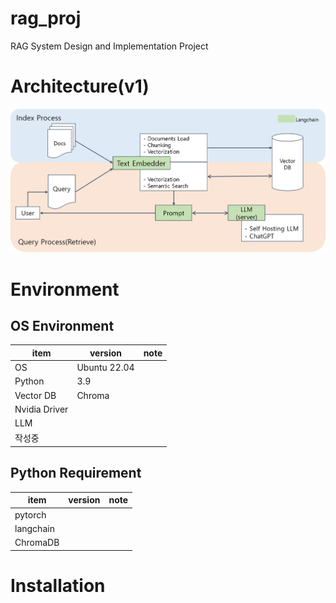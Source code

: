 # rag_proj
RAG System Design and Implementation Project

# Architecture(v1)
![RAG System](https://github.com/SSASSU/rag_proj/blob/main/RAG_Arch.png)

# Environment
## OS Environment
| item      | version          | note |
|-----------|--------------|------|
| OS | Ubuntu 22.04 | |
| Python  | 3.9 |    |
| Vector DB | Chroma   |   |
| Nvidia Driver |   |  |
| LLM |  | |
| 작성중 |  | |

## Python Requirement
| item      | version          | note |
|-----------|--------------|------|
| pytorch | | |
| langchain  |  |    |
| ChromaDB |  | |

# Installation
